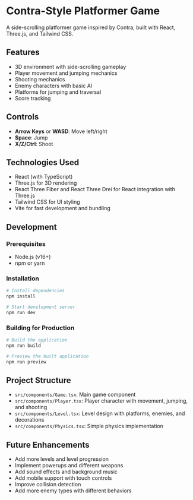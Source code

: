 # Contra-Style Platformer Game

A side-scrolling platformer game inspired by Contra, built with React, Three.js, and Tailwind CSS.

## Features

- 3D environment with side-scrolling gameplay
- Player movement and jumping mechanics
- Shooting mechanics
- Enemy characters with basic AI
- Platforms for jumping and traversal
- Score tracking

## Controls

- **Arrow Keys** or **WASD**: Move left/right
- **Space**: Jump
- **X/Z/Ctrl**: Shoot

## Technologies Used

- React (with TypeScript)
- Three.js for 3D rendering
- React Three Fiber and React Three Drei for React integration with Three.js
- Tailwind CSS for UI styling
- Vite for fast development and bundling

## Development

### Prerequisites

- Node.js (v16+)
- npm or yarn

### Installation

```bash
# Install dependencies
npm install

# Start development server
npm run dev
```

### Building for Production

```bash
# Build the application
npm run build

# Preview the built application
npm run preview
```

## Project Structure

- `src/components/Game.tsx`: Main game component
- `src/components/Player.tsx`: Player character with movement, jumping, and shooting
- `src/components/Level.tsx`: Level design with platforms, enemies, and decorations
- `src/components/Physics.tsx`: Simple physics implementation

## Future Enhancements

- Add more levels and level progression
- Implement powerups and different weapons
- Add sound effects and background music
- Add mobile support with touch controls
- Improve collision detection
- Add more enemy types with different behaviors
